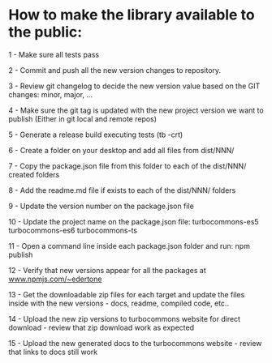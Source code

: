 # How to make the library available to the public:

1 - Make sure all tests pass

2 - Commit and push all the new version changes to repository.

3 - Review git changelog to decide the new version value based on the GIT changes: minor, major, ...

4 - Make sure the git tag is updated with the new project version we want to publish
    (Either in git local and remote repos)

5 - Generate a release build executing tests (tb -crt)

6 - Create a folder on your desktop and add all files from dist/NNN/

7 - Copy the package.json file from this folder to each of the dist/NNN/ created folders

8 - Add the readme.md file if exists to each of the dist/NNN/ folders

9 - Update the version number on the package.json file

10 - Update the project name on the package.json file:
    turbocommons-es5
    turbocommons-es6
    turbocommons-ts

11 - Open a command line inside each package.json folder and run:
    npm publish

12 - Verify that new versions appear for all the packages at www.npmjs.com/~edertone

13 - Get the downloadable zip files for each target and update the files inside with the new versions
    - docs, readme, compiled code, etc..

14 - Upload the new zip versions to turbocommons website for direct download
    - review that zip download work as expected

15 - Upload the new generated docs to the turbocommons website
    - review that links to docs still work
